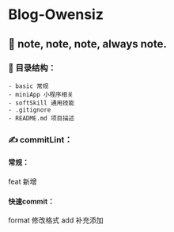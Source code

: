 # Blog-Owensiz

## 🙋 note, note, note, always note.

### 🏡 目录结构： 
```
- basic 常规
- miniApp 小程序相关
- softSkill 通用技能
- .gitignore 
- README.md 项目描述
``` 

### ✍️ commitLint：

#### 常规：
feat 新增

#### 快速commit： 
format 修改格式
add 补充添加


